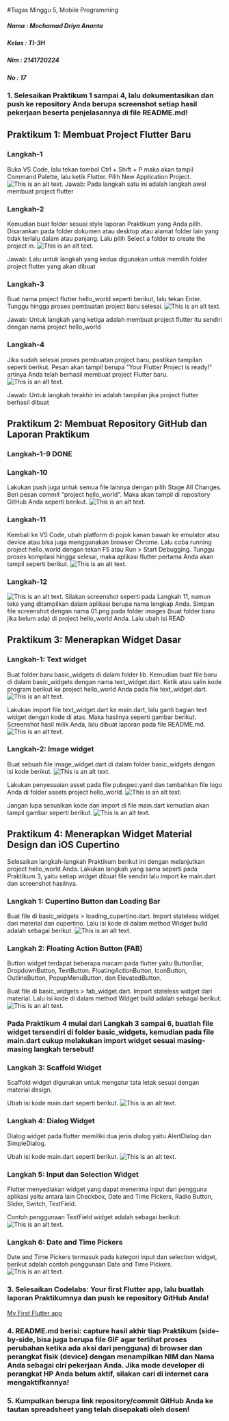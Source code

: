 #Tugas Minggu 5, Mobile Programming

##### Nama  : Mochamad Driya Ananta
##### Kelas : TI-3H
##### Nim   : 2141720224
##### No    : 17


### 1.  Selesaikan Praktikum 1 sampai 4, lalu dokumentasikan dan push ke repository Anda berupa screenshot setiap hasil pekerjaan beserta penjelasannya di file README.md!

## Praktikum 1: Membuat Project Flutter Baru

### Langkah-1
Buka VS Code, lalu tekan tombol Ctrl + Shift + P maka akan tampil Command Palette, lalu ketik Flutter. Pilih New Application Project.
![This is an alt text.](Praktikum/docs/p1-l1.png)
Jawab:
Pada langkah satu ini adalah langkah awal membuat project flutter
 
### Langkah-2
Kemudian buat folder sesuai style laporan Praktikum yang Anda pilih. Disarankan pada folder dokumen atau desktop atau alamat folder lain yang tidak terlalu dalam atau panjang. Lalu pilih Select a folder to create the project in.
![This is an alt text.](Praktikum/docs/p1-l2.png)


Jawab:
Lalu untuk langkah yang kedua digunakan untuk memilih folder project flutter yang akan dibuat

### Langkah-3
Buat nama project flutter hello_world seperti berikut, lalu tekan Enter. Tunggu hingga proses pembuatan project baru selesai.
![This is an alt text.](Praktikum/docs/p1-l3.png)

Jawab:
Untuk langkah yang ketiga adalah membuat project flutter itu sendiri dengan nama project hello_world


### Langkah-4
Jika sudah selesai proses pembuatan project baru, pastikan tampilan seperti berikut. Pesan akan tampil berupa "Your Flutter Project is ready!" artinya Anda telah berhasil membuat project Flutter baru.
![This is an alt text.](Praktikum/docs/p1-l4.png)

Jawab:
Untuk langkah terakhir ini adalah tampilan jika project flutter berhasil dibuat

## Praktikum 2: Membuat Repository GitHub dan Laporan Praktikum

### Langkah-1-9 DONE

### Langkah-10
Lakukan push juga untuk semua file lainnya dengan pilih Stage All Changes. Beri pesan commit "project hello_world". Maka akan tampil di repository GitHub Anda seperti berikut.
![This is an alt text.](Praktikum/docs/p2-l1.png)

### Langkah-11
Kembali ke VS Code, ubah platform di pojok kanan bawah ke emulator atau device atau bisa juga menggunakan browser Chrome. Lalu coba running project hello_world dengan tekan F5 atau Run > Start Debugging. Tunggu proses kompilasi hingga selesai, maka aplikasi flutter pertama Anda akan tampil seperti berikut.
![This is an alt text.](Praktikum/docs/p2-l2.png)

### Langkah-12
![This is an alt text.](Praktikum/docs/p2-l3.png)
Silakan screenshot seperti pada Langkah 11, namun teks yang ditampilkan dalam aplikasi berupa nama lengkap Anda. Simpan file screenshot dengan nama 01.png pada folder images (buat folder baru jika belum ada) di project hello_world Anda. Lalu ubah isi READ

## Praktikum 3: Menerapkan Widget Dasar

### Langkah-1: Text widget
Buat folder baru basic_widgets di dalam folder lib. Kemudian buat file baru di dalam basic_widgets dengan nama text_widget.dart. Ketik atau salin kode program berikut ke project hello_world Anda pada file text_widget.dart.
![This is an alt text.](Praktikum/docs/p3-l1.png)

Lakukan import file text_widget.dart ke main.dart, lalu ganti bagian text widget dengan kode di atas. Maka hasilnya seperti gambar berikut. Screenshot hasil milik Anda, lalu dibuat laporan pada file README.md.
![This is an alt text.](Praktikum/docs/p3-l1-2.png)

### Langkah-2: Image widget
Buat sebuah file image_widget.dart di dalam folder basic_widgets dengan isi kode berikut.
![This is an alt text.](Praktikum/docs/p3-l2-1.png)

Lakukan penyesuaian asset pada file pubspec.yaml dan tambahkan file logo Anda di folder assets project hello_world.
![This is an alt text.](Praktikum/docs/p3-l2-2.png)

Jangan lupa sesuaikan kode dan import di file main.dart kemudian akan tampil gambar seperti berikut.
![This is an alt text.](Praktikum/docs/p3-l2-3.png)

## Praktikum 4: Menerapkan Widget Material Design dan iOS Cupertino
Selesaikan langkah-langkah Praktikum berikut ini dengan melanjutkan project hello_world Anda. Lakukan langkah yang sama seperti pada Praktikum 3, yaitu setiap widget dibuat file sendiri lalu import ke main.dart dan screenshot hasilnya.

### Langkah 1: Cupertino Button dan Loading Bar
Buat file di basic_widgets > loading_cupertino.dart. Import stateless widget dari material dan cupertino. Lalu isi kode di dalam method Widget build adalah sebagai berikut.
![This is an alt text.](Praktikum/docs/p4-l1.png)



### Langkah 2: Floating Action Button (FAB)
Button widget terdapat beberapa macam pada flutter yaitu ButtonBar, DropdownButton, TextButton, FloatingActionButton, IconButton, OutlineButton, PopupMenuButton, dan ElevatedButton.

Buat file di basic_widgets > fab_widget.dart. Import stateless widget dari material. Lalu isi kode di dalam method Widget build adalah sebagai berikut.
![This is an alt text.](Praktikum/docs/p4-l2.png)

### Pada Praktikum 4 mulai dari Langkah 3 sampai 6, buatlah file widget tersendiri di folder basic_widgets, kemudian pada file main.dart cukup melakukan import widget sesuai masing-masing langkah tersebut!

### Langkah 3: Scaffold Widget
Scaffold widget digunakan untuk mengatur tata letak sesuai dengan material design.

Ubah isi kode main.dart seperti berikut.
![This is an alt text.](Praktikum/docs/p4-l3.png)

### Langkah 4: Dialog Widget
Dialog widget pada flutter memiliki dua jenis dialog yaitu AlertDialog dan SimpleDialog.

Ubah isi kode main.dart seperti berikut.
![This is an alt text.](Praktikum/docs/p4-l4.png)

### Langkah 5: Input dan Selection Widget
Flutter menyediakan widget yang dapat menerima input dari pengguna aplikasi yaitu antara lain Checkbox, Date and Time Pickers, Radio Button, Slider, Switch, TextField.

Contoh penggunaan TextField widget adalah sebagai berikut:
![This is an alt text.](Praktikum/docs/p4-l5.png)

### Langkah 6: Date and Time Pickers
Date and Time Pickers termasuk pada kategori input dan selection widget, berikut adalah contoh penggunaan Date and Time Pickers.
![This is an alt text.](Praktikum/docs/p4-l6.png)



### 3. Selesaikan Codelabs: Your first Flutter app, lalu buatlah laporan Praktikumnya dan push ke repository GitHub Anda!
[My First Flutter app](https://github.com/Driyaannt/2141720224-mobile-2023/blob/main/week-5/MyFirstFlutterapp/README.MD)

### 4. README.md berisi: capture hasil akhir tiap Praktikum (side-by-side, bisa juga berupa file GIF agar terlihat proses perubahan ketika ada aksi dari pengguna) di browser dan perangkat fisik (device) dengan menampilkan NIM dan Nama Anda sebagai ciri pekerjaan Anda. Jika mode developer di perangkat HP Anda belum aktif, silakan cari di internet cara mengaktifkannya!

### 5. Kumpulkan berupa link repository/commit GitHub Anda ke tautan spreadsheet yang telah disepakati oleh dosen!














































